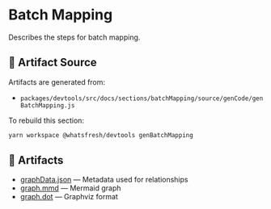 # Batch Mapping

Describes the steps for batch mapping.

## 📁 Artifact Source

Artifacts are generated from:

- `packages/devtools/src/docs/sections/batchMapping/source/genCode/genBatchMapping.js`

To rebuild this section:

```bash
yarn workspace @whatsfresh/devtools genBatchMapping
```

## 📄 Artifacts

- [graphData.json](./output/graphData.json) — Metadata used for relationships
- [graph.mmd](./output/graph.mmd) — Mermaid graph
- [graph.dot](./output/graph.dot) — Graphviz format
